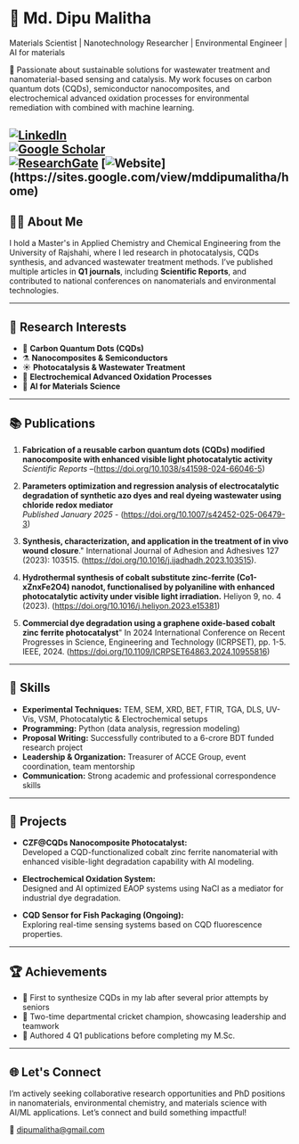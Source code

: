 # 🧪 Md. Dipu Malitha  
Materials Scientist | Nanotechnology Researcher | Environmental Engineer | AI for materials

🔬 Passionate about sustainable solutions for wastewater treatment and nanomaterial-based sensing and catalysis. My work focuses on carbon quantum dots (CQDs), semiconductor nanocomposites, and electrochemical advanced oxidation processes for environmental remediation with combined with machine learning.

[![LinkedIn](https://img.shields.io/badge/LinkedIn-Dipu%20Malitha-blue?logo=linkedin)](https://www.linkedin.com/in/dipu-acce)  
[![Google Scholar](https://img.shields.io/badge/Google%20Scholar-Md.%20Dipu%20Malitha-blue?logo=googlescholar)](https://scholar.google.com/citations?user=UCcpfisAAAAJ&hl=en)  
[![ResearchGate](https://img.shields.io/badge/ResearchGate-Dipu%20Malitha-green?logo=researchgate)](https://www.researchgate.net/profile/Md-Dipu-Malitha)
[![Website](https://img.shields.io/badge/Website-Dipu%20Malitha-yellow?logo=googlesite?)](https://sites.google.com/view/mddipumalitha/home)
---

## 👨‍🔬 About Me

I hold a Master's in Applied Chemistry and Chemical Engineering from the University of Rajshahi, where I led research in photocatalysis, CQDs synthesis, and advanced wastewater treatment methods. I’ve published multiple articles in **Q1 journals**, including **Scientific Reports**, and contributed to national conferences on nanomaterials and environmental technologies.

---

## 🔬 Research Interests

- 🌱 **Carbon Quantum Dots (CQDs)**
- ⚗️ **Nanocomposites & Semiconductors**
- ☀️ **Photocatalysis & Wastewater Treatment**
- 🔋 **Electrochemical Advanced Oxidation Processes**
- 🧫 **AI for Materials Science**

---

## 📚 Publications

1. **Fabrication of a reusable carbon quantum dots (CQDs) modified nanocomposite with enhanced visible light photocatalytic activity**  
   *Scientific Reports* –(https://doi.org/10.1038/s41598-024-66046-5)

2. **Parameters optimization and regression analysis of electrocatalytic degradation of synthetic azo dyes and real dyeing wastewater using chloride redox mediator**  
   *Published January 2025* - (https://doi.org/10.1007/s42452-025-06479-3)

3. **Synthesis, characterization, and application in the treatment of in vivo wound closure**." International Journal of Adhesion and Adhesives 127 (2023): 103515. (https://doi.org/10.1016/j.ijadhadh.2023.103515).

4. **Hydrothermal synthesis of cobalt substitute zinc-ferrite (Co1-xZnxFe2O4) nanodot, functionalised by polyaniline with enhanced photocatalytic activity under visible light irradiation.** Heliyon 9, no. 4 (2023). (https://doi.org/10.1016/j.heliyon.2023.e15381)

5. **Commercial dye degradation using a graphene oxide-based cobalt zinc ferrite photocatalyst**" In 2024 International Conference on Recent Progresses in Science, Engineering and Technology (ICRPSET), pp. 1-5. IEEE, 2024. (https://doi.org/10.1109/ICRPSET64863.2024.10955816)

---

## 🧠 Skills

- **Experimental Techniques:** TEM, SEM, XRD, BET, FTIR, TGA, DLS, UV-Vis, VSM, Photocatalytic & Electrochemical setups  
- **Programming:** Python (data analysis, regression modeling)  
- **Proposal Writing:** Successfully contributed to a 6-crore BDT funded research project  
- **Leadership & Organization:** Treasurer of ACCE Group, event coordination, team mentorship  
- **Communication:** Strong academic and professional correspondence skills  

---

## 🚀 Projects

- **CZF@CQDs Nanocomposite Photocatalyst:**  
  Developed a CQD-functionalized cobalt zinc ferrite nanomaterial with enhanced visible-light degradation capability with AI modeling.

- **Electrochemical Oxidation System:**  
  Designed and AI optimized EAOP systems using NaCl as a mediator for industrial dye degradation.

- **CQD Sensor for Fish Packaging (Ongoing):**  
  Exploring real-time sensing systems based on CQD fluorescence properties.

---

## 🏆 Achievements

- 🥇 First to synthesize CQDs in my lab after several prior attempts by seniors  
- 🏏 Two-time departmental cricket champion, showcasing leadership and teamwork  
- 🧪 Authored 4 Q1 publications before completing my M.Sc.

---

## 🌐 Let's Connect

I’m actively seeking collaborative research opportunities and PhD positions in nanomaterials, environmental chemistry, and materials science with AI/ML applications. Let’s connect and build something impactful!

📧 dipumalitha@gmail.com
